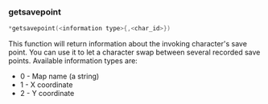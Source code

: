 ### getsavepoint
```c
*getsavepoint(<information type>{,<char_id>})
```

This function will return information about the invoking character's save point.
You can use it to let a character swap between several recorded save points.
Available information types are:

* 0 - Map name (a string)
* 1 - X coordinate
* 2 - Y coordinate
